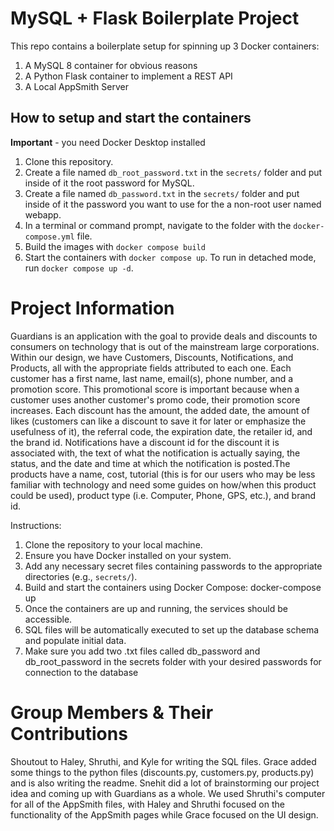# MySQL + Flask Boilerplate Project

This repo contains a boilerplate setup for spinning up 3 Docker containers: 
1. A MySQL 8 container for obvious reasons
1. A Python Flask container to implement a REST API
1. A Local AppSmith Server

## How to setup and start the containers
**Important** - you need Docker Desktop installed

1. Clone this repository.  
1. Create a file named `db_root_password.txt` in the `secrets/` folder and put inside of it the root password for MySQL. 
1. Create a file named `db_password.txt` in the `secrets/` folder and put inside of it the password you want to use for the a non-root user named webapp. 
1. In a terminal or command prompt, navigate to the folder with the `docker-compose.yml` file.  
1. Build the images with `docker compose build`
1. Start the containers with `docker compose up`.  To run in detached mode, run `docker compose up -d`. 

# Project Information
Guardians is an application with the goal to provide deals and discounts to consumers on technology that is out of the mainstream large corporations. Within our design, we have Customers, Discounts, Notifications, and Products, all with the appropriate fields attributed to each one. Each customer has a first name, last name, email(s), phone number, and a promotion score. This promotional score is important because when a customer uses another customer's promo code, their promotion score increases. Each discount has the amount, the added date, the amount of likes (customers can like a discount to save it for later or emphasize the usefulness of it), the referral code, the expiration date, the retailer id, and the brand id. Notifications have a discount id for the discount it is associated with, the text of what the notification is actually saying, the status, and the date and time at which the notification is posted.The products have a name, cost, tutorial (this is for our users who may be less familiar with technology and need some guides on how/when this product could be used), product type (i.e. Computer, Phone, GPS, etc.), and brand id.

Instructions:
1. Clone the repository to your local machine.
2. Ensure you have Docker installed on your system.
3. Add any necessary secret files containing passwords to the appropriate directories (e.g., `secrets/`).
4. Build and start the containers using Docker Compose: docker-compose up
5. Once the containers are up and running, the services should be accessible.
6. SQL files will be automatically executed to set up the database schema and populate initial data.
7. Make sure you add two .txt files called db_password and db_root_password in the secrets folder with your desired passwords for connection to the database

# Group Members & Their Contributions
Shoutout to Haley, Shruthi, and Kyle for writing the SQL files. Grace added some things to the python files (discounts.py, customers.py, products.py) and is also writing the readme. Snehit did a lot of brainstorming our project idea and coming up with Guardians as a whole. We used Shruthi's computer for all of the AppSmith files, with Haley and Shruthi focused on the functionality of the AppSmith pages while Grace focused on the UI design.


